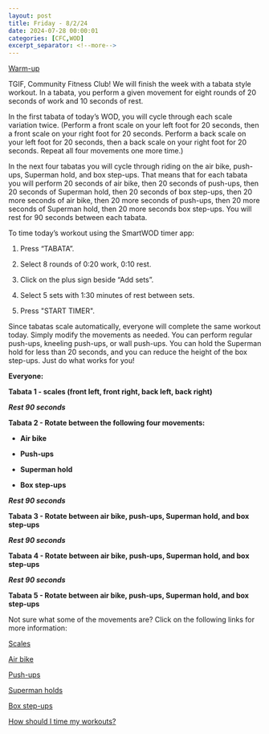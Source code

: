 ```yaml
---
layout: post
title: Friday - 8/2/24
date: 2024-07-28 00:00:01
categories: [CFC,WOD]
excerpt_separator: <!--more-->
---
```


[Warm-up](https://communityfitnessclub.wixsite.com/website/post/basic-full-body-warm-up)

TGIF, Community Fitness Club! We will finish the week with a tabata style workout. In a tabata, you perform a given movement for eight rounds of 20 seconds of work and 10 seconds of rest.

In the first tabata of today’s WOD, you will cycle through each scale variation twice. (Perform a front scale on your left foot for 20 seconds, then a front scale on your right foot for 20 seconds. Perform a back scale on your left foot for 20 seconds, then a back scale on your right foot for 20 seconds. Repeat all four movements one more time.)

In the next four tabatas you will cycle through riding on the air bike, push-ups, Superman hold, and box step-ups. That means that for each tabata you will perform 20 seconds of air bike, then 20 seconds of push-ups, then 20 seconds of Superman hold, then 20 seconds of box step-ups, then 20 more seconds of air bike, then 20 more seconds of push-ups, then 20 more seconds of Superman hold, then 20 more seconds box step-ups. You will rest for 90 seconds between each tabata.
<!--more-->
To time today’s workout using the SmartWOD timer app:

1. Press “TABATA”.

2. Select 8 rounds of 0:20 work, 0:10 rest.

3. Click on the plus sign beside “Add sets”.

4. Select 5 sets with 1:30 minutes of rest between sets.

5. Press "START TIMER".

Since tabatas scale automatically, everyone will complete the same workout today. Simply modify the movements as needed. You can perform regular push-ups, kneeling push-ups, or wall push-ups. You can hold the Superman hold for less than 20 seconds, and you can reduce the height of the box step-ups. Just do what works for you!

**Everyone:**

**Tabata 1 - scales (front left, front right, back left, back right)**

***Rest 90 seconds***

**Tabata 2 - Rotate between the following four movements:**

- **Air bike**

- **Push-ups**

- **Superman hold**

- **Box step-ups**

***Rest 90 seconds***

**Tabata 3 - Rotate between air bike, push-ups, Superman hold, and box step-ups**

***Rest 90 seconds***

**Tabata 4 - Rotate between air bike, push-ups, Superman hold, and box step-ups**

***Rest 90 seconds***

**Tabata 5 - Rotate between air bike, push-ups, Superman hold, and box step-ups**

Not sure what some of the movements are? Click on the following links for more information:

[Scales](https://communityfitnessclub.wixsite.com/website/post/scales)

[Air bike](https://communityfitnessclub.wixsite.com/website/post/air-bike)

[Push-ups](https://communityfitnessclub.wixsite.com/website/post/push-ups)

[Superman holds](https://communityfitnessclub.wixsite.com/website/post/superman-holds)

[Box step-ups](https://www.youtube.com/watch?v=5qjqDHOUh-A)

[How should I time my workouts?](https://communityfitnessclub.wixsite.com/website/post/how-should-i-time-my-workouts)
